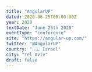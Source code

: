 ```yaml
---
title: "AngularUP"
dated: 2020-06-25T00:00:00Z
year: 2020
textDate: "June 25th 2020"
eventType: "conference"
site: "https://angular-up.com/"
twitter: "@AngularUP"
country: "🇮🇱 Israel"
city: "Tel Aviv"
draft: false
---
```

